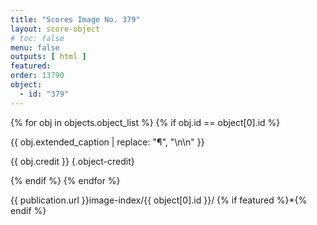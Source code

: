 ```yaml
---
title: "Scores Image No. 379"
layout: score-object
# toc: false
menu: false
outputs: [ html ]
featured: 
order: 13790
object:
  - id: "379"
---
```


{% for obj in objects.object_list %}
{% if obj.id == object[0].id %}

{{ obj.extended_caption | replace: "¶", "\n\n" }}

{{ obj.credit }} {.object-credit}

{% endif %}
{% endfor %}

<div class="object-credit object-url is-print-only">

{{ publication.url }}image-index/{{ object[0].id }}/ {% if featured %}*{% endif %}

</div>
